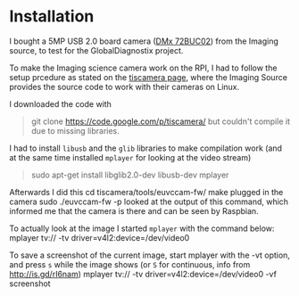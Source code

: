 # Installation

I bought a 5MP USB 2.0 board camera ([DMx 72BUC02](http://www.theimagingsource.com/en_US/products/oem-cameras/usb-cmos-mono/dmm72buc02ml/)) from the Imaging source, to test for the GlobalDiagnostix project.

To make the Imaging science camera work on the RPI, I had to follow the setup prcedure as stated on the [tiscamera page](http://code.google.com/p/tiscamera/wiki/GettingStartedCMOSUVC), where the Imaging Source provides the source code to work with their cameras on Linux.

I downloaded the code with
> git clone https://code.google.com/p/tiscamera/ 
but couldn't compile it due to missing libraries.

I had to install `libusb` and the `glib` libraries to make compilation work (and at the same time installed `mplayer` for looking at the video stream)

> sudo apt-get install libglib2.0-dev libusb-dev mplayer

Afterwards I did this
    cd tiscamera/tools/euvccam-fw/
    make
plugged in the camera
    sudo ./euvccam-fw -p
looked at the output of this command, which informed me that the camera is there and can be seen by Raspbian.

To actually look at the image I started `mplayer` with the command below:
    mplayer tv:// -tv driver=v4l2:device=/dev/video0

To save a screenshot of the current image, start mplayer with the -vt option, and press `s` while the image shows (or `S` for continuous, info from  http://is.gd/rI6nam)
    mplayer tv:// -tv driver=v4l2:device=/dev/video0 -vf screenshot


